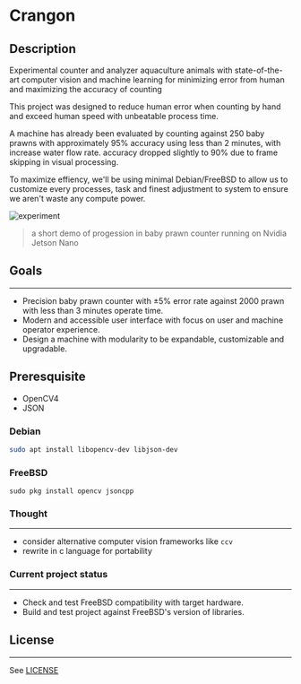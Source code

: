 # Crangon

## Description

Experimental counter and analyzer aquaculture animals with state-of-the-art computer vision and machine learning for minimizing error from human and maximizing the accuracy of counting

This project was designed to reduce human error when counting by hand and exceed human speed with unbeatable process time.

A machine has already been evaluated by counting against 250 baby prawns with approximately 95% accuracy using less than 2 minutes, with increase water flow rate. accuracy dropped slightly to 90% due to frame skipping in visual processing.

To maximize effiency, we'll be using minimal Debian/FreeBSD to allow us to customize every processes, task and finest adjustment to system to ensure we aren't waste any compute power.

![experiment](https://i.imgur.com/pyDZTjF.gif)

> a short demo of progession in baby prawn counter running on Nvidia Jetson Nano

## Goals
---

- Precision baby prawn counter with ±5% error rate against 2000 prawn with less than 3 minutes operate time.
- Modern and accessible user interface with focus on user and machine operator experience.
- Design a machine with modularity to be expandable, customizable and upgradable.


## Preresquisite

- OpenCV4
- JSON

### Debian

```bash
sudo apt install libopencv-dev libjson-dev
```

### FreeBSD

```
sudo pkg install opencv jsoncpp
```

### Thought
---

- consider alternative computer vision frameworks like `ccv`
- rewrite in c language for portability

### Current project status
---

- Check and test FreeBSD compatibility with target hardware.
- Build and test project against FreeBSD's version of libraries.

## License
---

See [LICENSE](https://github.com/kanokkorn/crangon/blob/main/LICENSE)
